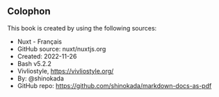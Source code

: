 <section id="colophon" role="doc-colophon">

## Colophon

This book is created by using the following sources:

- Nuxt - Français
- GitHub source: nuxt/nuxtjs.org
- Created: 2022-11-26
- Bash v5.2.2
- Vivliostyle, https://vivliostyle.org/
- By: @shinokada
- GitHub repo: https://github.com/shinokada/markdown-docs-as-pdf

</section>

